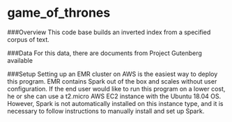 # game_of_thrones

###Overview
This code base builds an inverted index from a specified corpus of text.

###Data
For this data, there are documents from Project Gutenberg available <here>

###Setup
Setting up an EMR cluster on AWS is the easiest way to deploy this program. EMR contains Spark out of the box and scales without user configuration. If the end user would like to run this program on a lower cost, he or she can use a t2.micro AWS EC2 instance with the Ubuntu 18.04 OS. However, Spark is not automatically installed on this instance type, and it is necessary to follow instructions to manually install and set up Spark. 
